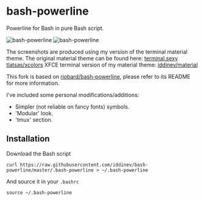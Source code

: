 # bash-powerline

Powerline for Bash in pure Bash script.

![bash-powerline](https://raw.github.com/iddinev/bash-powerline/master/screenshots/my_material_theme-dark.png)
![bash-powerline](https://raw.github.com/iddinev/bash-powerline/master/screenshots/my_material_theme-dark_tmux.png)

The screenshots are produced using my version of the terminal material theme.
The original material theme can be found here:
[terminal.sexy](https://terminal.sexy/#JjI47O_xJjI4_5gAi8NK_8EHA6n06R5jAJaIz9jcN0dP_6dNnMxl_6AAgdT6rRRXJqaa7O_x)
[tlatsas/xcolors](https://github.com/tlatsas/xcolors)
XFCE terminal version of my material theme:
[iddinev/material](https://gist.github.com/iddinev/8998241c16642f7502d1e1dc511e7c68)

This fork is based on
[riobard/bash-powerline](https://github.com/riobard/bash-powerline), please refer to its README for more
information.

I've included some personal modifications/additions:
- Simpler (not reliable on fancy fonts) symbols.
- 'Modular' look.
- 'tmux' section.

## Installation

Download the Bash script

    curl https://raw.githubusercontent.com/iddinev/bash-powerline/master/.bash-powerline > ~/.bash-powerline

And source it in your `.bashrc`

    source ~/.bash-powerline

